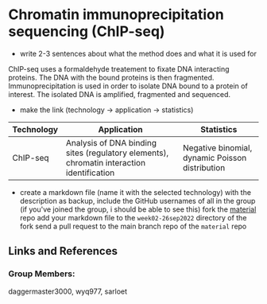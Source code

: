 # Chromatin immunoprecipitation sequencing (ChIP-seq)

- write 2-3 sentences about what the method does and what it is used for

ChIP-seq uses a formaldehyde treatement to fixate DNA interacting proteins. The DNA with the bound proteins is then fragmented. Immunoprecipitation is used in order to isolate DNA bound to a protein of interest. The isolated DNA is amplified, fragmented and sequenced.


- make the link (technology -> application -> statistics)

| Technology    | Application   | Statistics |
| ------------- | ------------- | ---------- |
|  ChIP-seq | Analysis of DNA binding sites (regulatory elements), chromatin interaction identification | Negative binomial, dynamic Poisson distribution |


- create a markdown file (name it with the selected technology) with the description as backup, include the GitHub usernames of all in the group (if you've joined the group, i should be able to see this) fork the [material](https://github.com/sta426hs2022/material) repo add your markdown file to the `week02-26sep2022` directory of the fork send a pull request to the main branch repo of the `material` repo

## Links and References





### Group Members: 

daggermaster3000, wyq977, sarloet
